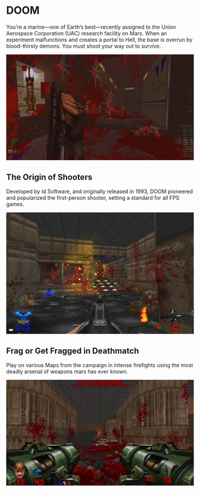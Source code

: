 # DOOM
You’re a marine—one of Earth’s best—recently assigned to the Union Aerospace Corporation (UAC) research facility on Mars. When an experiment malfunctions and creates a portal to Hell, the base is overrun by blood-thirsty demons. You must shoot your way out to survive.

![](/assets/product-images/doom-1.jpg)

## The Origin of Shooters
Developed by id Software, and originally released in 1993, DOOM pioneered and popularized the first-person shooter, setting a standard for all FPS games.

![](/assets/product-images/doom-2.jpg)

## Frag or Get Fragged in Deathmatch
Play on various Maps from the campaign in intense firefights using the most deadly arsenal of weapons mars has ever known.   

![](/assets/product-images/doom-4.jpg)


